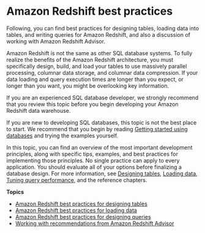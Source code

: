 # Amazon Redshift best practices<a name="best-practices"></a>

Following, you can find best practices for designing tables, loading data into tables, and writing queries for Amazon Redshift, and also a discussion of working with Amazon Redshift Advisor\. 

Amazon Redshift is not the same as other SQL database systems\. To fully realize the benefits of the Amazon Redshift architecture, you must specifically design, build, and load your tables to use massively parallel processing, columnar data storage, and columnar data compression\. If your data loading and query execution times are longer than you expect, or longer than you want, you might be overlooking key information\. 

If you are an experienced SQL database developer, we strongly recommend that you review this topic before you begin developing your Amazon Redshift data warehouse\. 

If you are new to developing SQL databases, this topic is not the best place to start\. We recommend that you begin by reading [Getting started using databases](c_intro_to_admin.md) and trying the examples yourself\. 

In this topic, you can find an overview of the most important development principles, along with specific tips, examples, and best practices for implementing those principles\. No single practice can apply to every application\. You should evaluate all of your options before finalizing a database design\. For more information, see [Designing tables](t_Creating_tables.md), [Loading data](t_Loading_data.md), [Tuning query performance](c-optimizing-query-performance.md), and the reference chapters\. 

**Topics**
+ [Amazon Redshift best practices for designing tables](c_designing-tables-best-practices.md)
+ [Amazon Redshift best practices for loading data](c_loading-data-best-practices.md)
+ [Amazon Redshift best practices for designing queries](c_designing-queries-best-practices.md)
+ [Working with recommendations from Amazon Redshift Advisor](advisor.md)